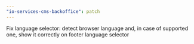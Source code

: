 ```yaml
---
"io-services-cms-backoffice": patch
---
```


Fix language selector: detect browser language and, in case of supported one, show it correctly on footer language selector
